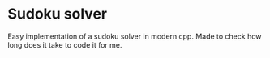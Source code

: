 # Sudoku solver
Easy implementation of a sudoku solver in modern cpp. Made to check 
how long does it take to code it for me.
